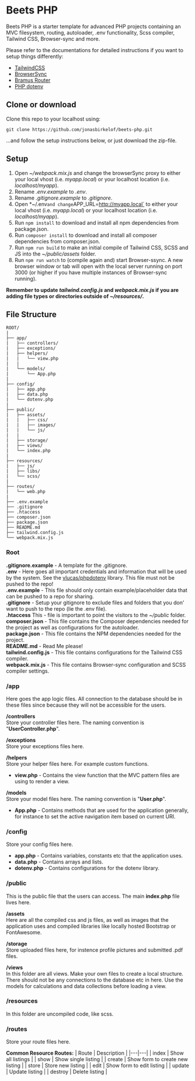 # Beets PHP

Beets PHP is a starter template for advanced PHP projects containing an MVC filesystem, routing, autoloader, .env functionality, Scss compiler, Tailwind CSS, Browser-sync and more. 

Please refer to the documentations for detailed instructions if you want to setup things differently:

- [TailwindCSS](https://tailwindcss.com/docs/installation)
- [BrowserSync](https://browsersync.io/docs)
- [Bramus Router](https://github.com/bramus/router)
- [PHP dotenv](https://github.com/vlucas/phpdotenv)

## Clone or download

Clone this repo to your localhost using: 
````
git clone https://github.com/jonasbirkelof/beets-php.git
````
...and follow the setup instructions below, or just download the zip-file.

## Setup

1. Open *~/webpack.mix.js* and change the browserSync proxy to either your local vhost (i.e. *myapp.local*) or your localhost location (i.e. *localhost/myapp*).
2. Rename *.env.example* to *.env*.
3. Rename *.gitignore.example* to *.gitignore*.
2. Open *~/.env` and change `APP_URL=http://myapp.local` to either your local vhost (i.e. *myapp.local*) or your localhost location (i.e. *localhost/myapp*).
4. Run `npm install` to download and install all npm dependencies from package.json.
5. Run `composer install` to download and install all composer dependencies from composer.json.
6. Run `npm run build` to make an initial compile of Tailwind CSS, SCSS and JS into the *~/public/assets* folder.
7. Run `npm run watch` to (compile again and) start Browser-ssync. A new browser window or tab will open with the local server running on port 3000 (or higher if you have multiple instances of Browser-sync running).

**Remember to update *tailwind.config.js* and *webpack.mix.js* if you are adding file types or directories outside of *~/resources/*.**

## File Structure

````
ROOT/
|
├── app/
|   ├── controllers/
|   ├── exceptions/
|   ├── helpers/
|   |   └── view.php
|   |
|   └── models/
|       └── App.php
|
├── config/
|   ├── app.php
|   ├── data.php
|   └── dotenv.php
|
├── public/
|   ├── assets/
|   |   ├── css/
|   |   ├── images/
|   |   └── js/
|   |
|   ├── storage/
|   ├── views/
|   └── index.php
|
├── resources/
|   ├── js/
|   ├── libs/
|   └── scss/
|
├── routes/
|   └── web.php
|
├── .env.example
├── .gitignore
├── .htaccess
├── composer.json
├── package.json
├── README.md
├── tailwind.config.js
└── webpack.mix.js
````

### Root

**.gitignore.example** - A template for the .gitignore.<br>
**.env** - Here goes all important credentials and information that will be used by the system. See the [vlucas/phpdotenv](https://github.com/vlucas/phpdotenv) library. This file must not be pushed to the repo!<br>
**.env.example** - This file should only contain example/placeholder data that can be pushed to a repo for sharing.<br>
**.gitignore** - Setup your gitignore to exclude files and folders that you don' want to push to the repo (lie the .env file).<br>
**.htaccess** This - file is important to point the visitors to the *~/public* folder.<br>
**composer.json** - This file contains the Composer dependencies needed for the project as well as configurations for the autoloader.<br>
**package.json** - This file contains the NPM dependencies needed for the project.<br>
**README.md** - Read Me please!<br>
**tailwind.config.js** - This file contains configurations for the Tailwind CSS compiler.<br>
**webpack.mix.js** - This file contains Browser-sync configuration and SCSS compiler settings.<br>

### /app
Here goes the app logic files. All connection to the database should be in these files since because they will not be accessible for the users.

**/controllers**<br>
Store your controller files here. The naming convention is "**UserController.php**".

**/exceptions**<br>
Store your exceptions files here.

**/helpers**<br>
Store your helper files here. For example custom functions.

- **view.php** - Contains the view function that the MVC pattern files are using to render a view.

**/models**<br>
Store your model files here. The naming convention is "**User.php**".

- **App.php** - Contains methods that are used for the application generally, for instance to set the active navigation item based on current URI.

### /config
Store your config files here.

- **app.php** - Contains variables, constants etc that the application uses.<br>
- **data.php** - Contains arrays and lists.<br>
- **dotenv.php** - Contains configurations for the dotenv library.<br>

### /public
This is the public file that the users can access. The main **index.php** file lives here.

**/assets**<br>
Here are all the compiled css and js files, as well as images that the application uses and compiled libraries like locally hosted Bootstrap or FontAwesome.

**/storage**<br>
Store uploaded files here, for instence profile pictures and submitted .pdf files.

**/views**<br>
In this folder are all views. Make your own files to create a local structure. There should not be any connections to the database etc in here. Use the models for calculations and data collections before loading a view.

### /resources
In this folder are uncompiled code, like scss.

### /routes
Store your route files here.

**Common Resource Routes:**
| Route | Description |
|---|---|
| index | Show all listings |
| show | Show single listing |
| create | Show form to create new listing |
| store | Store new listing |
| edit | Show form to edit listing |
| update | Update listing |
| destroy | Delete listing |